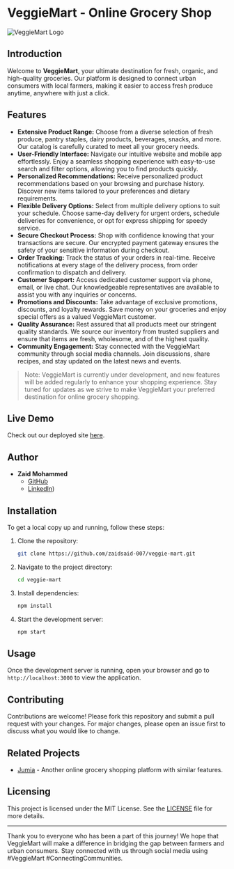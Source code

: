 # VeggieMart - Online Grocery Shop

![VeggieMart Logo](./src/logo.png)

## Introduction

Welcome to **VeggieMart**, your ultimate destination for fresh, organic, and high-quality groceries. Our platform is designed to connect urban consumers with local farmers, making it easier to access fresh produce anytime, anywhere with just a click.

## Features

- **Extensive Product Range:** Choose from a diverse selection of fresh produce, pantry staples, dairy products, beverages, snacks, and more. Our catalog is carefully curated to meet all your grocery needs.
- **User-Friendly Interface:** Navigate our intuitive website and mobile app effortlessly. Enjoy a seamless shopping experience with easy-to-use search and filter options, allowing you to find products quickly.
- **Personalized Recommendations:** Receive personalized product recommendations based on your browsing and purchase history. Discover new items tailored to your preferences and dietary requirements.
- **Flexible Delivery Options:** Select from multiple delivery options to suit your schedule. Choose same-day delivery for urgent orders, schedule deliveries for convenience, or opt for express shipping for speedy service.
- **Secure Checkout Process:** Shop with confidence knowing that your transactions are secure. Our encrypted payment gateway ensures the safety of your sensitive information during checkout.
- **Order Tracking:** Track the status of your orders in real-time. Receive notifications at every stage of the delivery process, from order confirmation to dispatch and delivery.
- **Customer Support:** Access dedicated customer support via phone, email, or live chat. Our knowledgeable representatives are available to assist you with any inquiries or concerns.
- **Promotions and Discounts:** Take advantage of exclusive promotions, discounts, and loyalty rewards. Save money on your groceries and enjoy special offers as a valued VeggieMart customer.
- **Quality Assurance:** Rest assured that all products meet our stringent quality standards. We source our inventory from trusted suppliers and ensure that items are fresh, wholesome, and of the highest quality.
- **Community Engagement:** Stay connected with the VeggieMart community through social media channels. Join discussions, share recipes, and stay updated on the latest news and events.

> Note: VeggieMart is currently under development, and new features will be added regularly to enhance your shopping experience. Stay tuned for updates as we strive to make VeggieMart your preferred destination for online grocery shopping.

## Live Demo

Check out our deployed site [here](https://your-deployed-site-link.com).

## Author

- **Zaid Mohammed**
  - [GitHub](https://github.com/zaidsaid-007/VeggieMart)
  - [LinkedIn](https://www.linkedin.com/pulse/veggiemart-bridging-gap-between-farmers-urban-zaid-mohammed-awcnf/))

## Installation

To get a local copy up and running, follow these steps:

1. Clone the repository:
    ```sh
    git clone https://github.com/zaidsaid-007/veggie-mart.git
    ```
2. Navigate to the project directory:
    ```sh
    cd veggie-mart
    ```
3. Install dependencies:
    ```sh
    npm install
    ```
4. Start the development server:
    ```sh
    npm start
    ```

## Usage

Once the development server is running, open your browser and go to `http://localhost:3000` to view the application.

## Contributing

Contributions are welcome! Please fork this repository and submit a pull request with your changes. For major changes, please open an issue first to discuss what you would like to change.

## Related Projects

- [Jumia]((https://www.jumia.co.ke/)) - Another online grocery shopping platform with similar features.

## Licensing

This project is licensed under the MIT License. See the [LICENSE](LICENSE) file for more details.



---

Thank you to everyone who has been a part of this journey! We hope that VeggieMart will make a difference in bridging the gap between farmers and urban consumers. Stay connected with us through social media using #VeggieMart #ConnectingCommunities.
